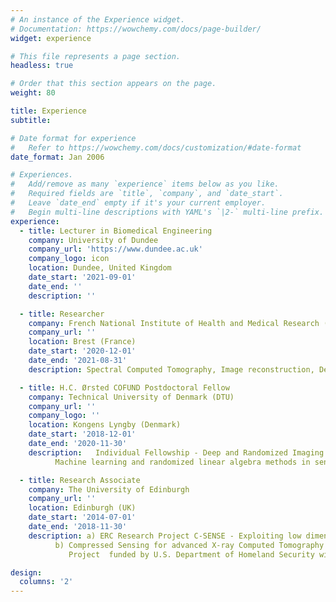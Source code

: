 ```yaml
---
# An instance of the Experience widget.
# Documentation: https://wowchemy.com/docs/page-builder/
widget: experience

# This file represents a page section.
headless: true

# Order that this section appears on the page.
weight: 80

title: Experience
subtitle:

# Date format for experience
#   Refer to https://wowchemy.com/docs/customization/#date-format
date_format: Jan 2006

# Experiences.
#   Add/remove as many `experience` items below as you like.
#   Required fields are `title`, `company`, and `date_start`.
#   Leave `date_end` empty if it's your current employer.
#   Begin multi-line descriptions with YAML's `|2-` multi-line prefix.
experience:
  - title: Lecturer in Biomedical Engineering
    company: University of Dundee
    company_url: 'https://www.dundee.ac.uk'
    company_logo: icon
    location: Dundee, United Kingdom
    date_start: '2021-09-01'
    date_end: ''
    description: ''

  - title: Researcher
    company: French National Institute of Health and Medical Research (INSERM)
    company_url: ''
    location: Brest (France)
    date_start: '2020-12-01'
    date_end: '2021-08-31'
    description: Spectral Computed Tomography, Image reconstruction, Deep learning.

  - title: H.C. Ørsted COFUND Postdoctoral Fellow
    company: Technical University of Denmark (DTU)
    company_url: ''
    company_logo: ''
    location: Kongens Lyngby (Denmark)
    date_start: '2018-12-01'
    date_end: '2020-11-30'
    description:   Individual Fellowship - Deep and Randomized Imaging For Tomography (DRIFT).<br>
          Machine learning and randomized linear algebra methods in sensing, computation for spectral Tomography.

  - title: Research Associate
    company: The University of Edinburgh
    company_url: ''
    location: Edinburgh (UK)
    date_start: '2014-07-01'
    date_end: '2018-11-30'
    description: a) ERC Research Project C-SENSE - Exploiting low dimensional signal models in sensing, computationand signal processing.<br>  
          b) Compressed Sensing for advanced X-ray Computed Tomography imaging.<br> 
             Project  funded by U.S. Department of Homeland Security with GE Global Research (GRC).

design:
  columns: '2'
---
```

